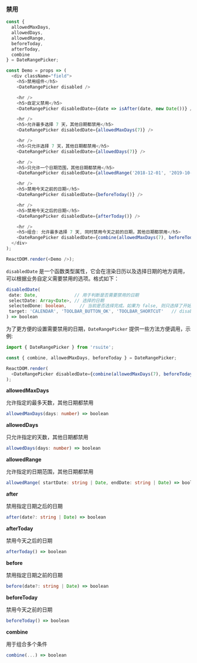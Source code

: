 ### 禁用

<!--start-code-->

```js
const {
  allowedMaxDays,
  allowedDays,
  allowedRange,
  beforeToday,
  afterToday,
  combine
} = DateRangePicker;

const Demo = props => (
  <div className="field">
    <h5>禁用组件</h5>
    <DateRangePicker disabled />

    <hr />
    <h5>自定义禁用</h5>
    <DateRangePicker disabledDate={date => isAfter(date, new Date())} />

    <hr />
    <h5>允许最多选择 7 天，其他日期都禁用</h5>
    <DateRangePicker disabledDate={allowedMaxDays(7)} />

    <hr />
    <h5>只允许选择 7 天，其他日期都禁用</h5>
    <DateRangePicker disabledDate={allowedDays(7)} />

    <hr />
    <h5>只允许一个日期范围，其他日期都禁用</h5>
    <DateRangePicker disabledDate={allowedRange('2018-12-01', '2019-10-1')} />

    <hr />
    <h5>禁用今天之前的日期</h5>
    <DateRangePicker disabledDate={beforeToday()} />

    <hr />
    <h5>禁用今天之后的日期</h5>
    <DateRangePicker disabledDate={afterToday()} />

    <hr />
    <h5>组合: 允许最多选择 7 天, 同时禁用今天之前的日期，其他日期都禁用</h5>
    <DateRangePicker disabledDate={combine(allowedMaxDays(7), beforeToday())} />
  </div>
);

ReactDOM.render(<Demo />);
```

<!--end-code-->

`disabledDate` 是一个函数类型属性，它会在渲染日历以及选择日期的地方调用，可以根据业务自定义需要禁用的选项。格式如下：

```ts
disabledDate(
 date: Date,              // 用于判断是否需要禁用的日期
 selectDate: Array<Date>, // 选择的日期
 selectedDone: boolean,     // 当前是否选择完成。如果为 false, 则只选择了开始日期，等待选择结束日期
 target: 'CALENDAR', 'TOOLBAR_BUTTON_OK', 'TOOLBAR_SHORTCUT'   // disabledDate 调用的位置
) => boolean
```

为了更方便的设置需要禁用的日期，`DateRangePicker` 提供一些方法方便调用，示例:

```ts
import { DateRangePicker } from 'rsuite';

const { combine, allowedMaxDays, beforeToday } = DateRangePicker;

ReactDOM.render(
  <DateRangePicker disabledDate={combine(allowedMaxDays(7), beforeToday())} />
);
```

**allowedMaxDays**

允许指定的最多天数，其他日期都禁用

```ts
allowedMaxDays(days: number) => boolean
```

**allowedDays**

只允许指定的天数，其他日期都禁用

```ts
allowedDays(days: number) => boolean
```

**allowedRange**

允许指定的日期范围，其他日期都禁用

```ts
allowedRange( startDate: string | Date, endDate: string | Date) => boolean
```

**after**

禁用指定日期之后的日期

```ts
after(date?: string | Date) => boolean
```

**afterToday**

禁用今天之后的日期

```ts
afterToday() => boolean
```

**before**

禁用指定日期之前的日期

```ts
before(date?: string | Date) => boolean
```

**beforeToday**

禁用今天之前的日期

```ts
beforeToday() => boolean
```

**combine**

用于组合多个条件

```ts
combine(...) => boolean
```
